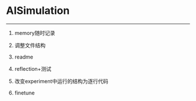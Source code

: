 # AISimulation
---

1. memory随时记录
2. 调整文件结构
3. readme

1. reflection+测试
2. 改变experiment中运行的结构为逐行代码
3. finetune